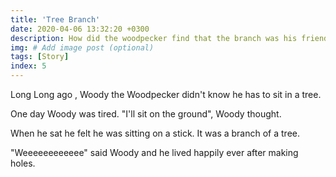 ```yaml
---
title: 'Tree Branch'
date: 2020-04-06 13:32:20 +0300
description: How did the woodpecker find that the branch was his friend 
img: # Add image post (optional)
tags: [Story]
index: 5
---
```


Long Long ago , Woody the Woodpecker didn't know he has to sit in a tree. 

One day Woody was tired.
"I'll sit on the ground", Woody thought. 

When he sat he felt he was sitting on a stick. It was a branch of a tree.


"Weeeeeeeeeeee" said Woody and he lived happily ever after making holes. 

